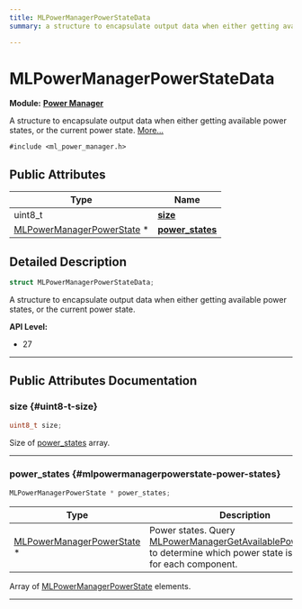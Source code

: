 ```yaml
---
title: MLPowerManagerPowerStateData
summary: a structure to encapsulate output data when either getting available power states, or the current power state. 

---
```


# MLPowerManagerPowerStateData

**Module:** **[Power Manager](/versioned_docs/version-14-Jun-2023/api-ref/api/Modules/group___power_manager/group___power_manager.md)**



A structure to encapsulate output data when either getting available power states, or the current power state.  [More...](#detailed-description)


`#include <ml_power_manager.h>`

## Public Attributes

| Type           | Name           |
| -------------- | -------------- |
| uint8_t | **[size](/versioned_docs/version-14-Jun-2023/api-ref/api/Modules/group___power_manager/struct_m_l_power_manager_power_state_data.md#uint8-t-size)**  |
| [MLPowerManagerPowerState](/versioned_docs/version-14-Jun-2023/api-ref/api/Modules/group___power_manager/group___power_manager.md#enums-mlpowermanagerpowerstate) * | **[power_states](/versioned_docs/version-14-Jun-2023/api-ref/api/Modules/group___power_manager/struct_m_l_power_manager_power_state_data.md#mlpowermanagerpowerstate-power-states)**  |

## Detailed Description

```cpp
struct MLPowerManagerPowerStateData;
```

A structure to encapsulate output data when either getting available power states, or the current power state. 




**API Level:**
  * 27




-----------
## Public Attributes Documentation

### size {#uint8-t-size}

```cpp
uint8_t size;
```


Size of [power_states](/versioned_docs/version-14-Jun-2023/api-ref/api/Modules/group___power_manager/struct_m_l_power_manager_power_state_data.md#mlpowermanagerpowerstate-power-states) array. 





-----------

### power_states {#mlpowermanagerpowerstate-power-states}

```cpp
MLPowerManagerPowerState * power_states;
```



| Type | Description |
|--|--|
| [MLPowerManagerPowerState](/versioned_docs/version-14-Jun-2023/api-ref/api/Modules/group___power_manager/group___power_manager.md#enums-mlpowermanagerpowerstate) * | Power states. Query [MLPowerManagerGetAvailablePowerStates()](/versioned_docs/version-14-Jun-2023/api-ref/api/Modules/group___power_manager/group___power_manager.md#mlresult-mlpowermanagergetavailablepowerstates) to determine which power state is available for each component.  |


Array of [MLPowerManagerPowerState](/versioned_docs/version-14-Jun-2023/api-ref/api/Modules/group___power_manager/group___power_manager.md#enum-mlpowermanagerpowerstate) elements. 





-----------


